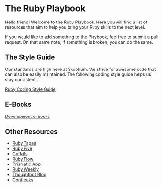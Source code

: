 # The Ruby Playbook

Hello friend! Welcome to the Ruby Playbook. Here you will find a list of
resources that aim to help you bring your Ruby skills to the next level.

If you would like to add something to the Playbook, feel free to submit a pull
request. On that same note, if something is broken, you can do the same.


## The Style Guide

Our standards are high here at Skookum. We strive for awesome code that can also
be easily maintained. The following coding style guide helps us stay consistent.

[Ruby Coding Style Guide](https://github.com/Skookum/ruby-style-guide)


## E-Books

[Development e-books](https://github.com/Skookum/e-Books/tree/master/Development)


## Other Resources

- [Ruby Tapas](http://www.rubytapas.com/)
- [Ruby Five](https://ruby5.codeschool.com/)
- [GoRails](https://gorails.com/)
- [Ruby Flow](http://www.rubyflow.com/)
- [Prismatic App](http://getprismatic.com/home)
- [Ruby Weekly](http://rubyweekly.com/)
- [Thoughtbot Blog](http://robots.thoughtbot.com/)
- [Confreaks](http://www.confreaks.com/)

